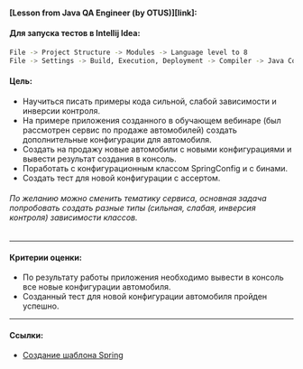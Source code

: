 #### [Lesson from Java QA Engineer (by OTUS)][link]:
#### Для запуска тестов в Intellij Idea:
```bash
File -> Project Structure -> Modules -> Language level to 8
File -> Settings -> Build, Execution, Deployment -> Compiler -> Java Compiler -> 8
```
#### Цель:
- Научиться писать примеры кода сильной, слабой зависимости и инверсии контроля.
- На примере приложения созданного в обучающем вебинаре (был рассмотрен сервис по продаже автомобилей) создать дополнительные конфигурации для автомобиля. 
- Создать на продажу новые автомобили с новыми конфигурациями и вывести результат создания в консоль. 
- Поработать с конфигурационным классом SpringConfig и с бинами. 
- Создать тест для новой конфигурации с ассертом.

###### По желанию можно сменить тематику сервиса, основная задача попробовать создать разные типы (сильная, слабая, инверсия контроля) зависимости классов.

---
#### Критерии оценки:
- По результату работы приложения необходимо вывести в консоль все новые конфигурации автомобиля. 
- Созданный тест для новой конфигурации автомобиля пройден успешно.

---
#### Ссылки:
- [Создание шаблона Spring][spring]

[//]: # (These are reference links used in the body of this note and get stripped out when the markdown processor does its job. There is no need to format nicely because it shouldn't be seen. Thanks SO - http://stackoverflow.com/questions/4823468/store-comments-in-markdown-syntax)

[spring]: <https://start.spring.io/>